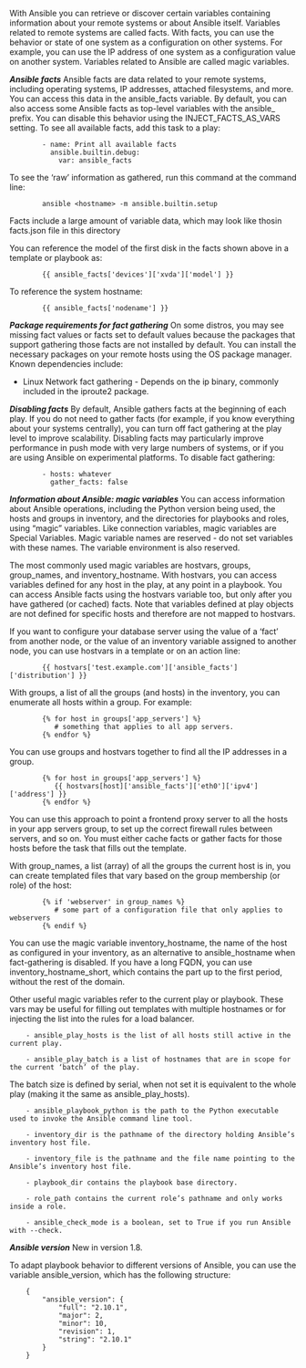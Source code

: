 <!--Discovering variables: facts and magic variables-->
With Ansible you can retrieve or discover certain variables containing information about your remote systems or about Ansible itself. 
Variables related to remote systems are called facts. With facts, you can use the behavior or state of one system as a configuration on other systems. 
For example, you can use the IP address of one system as a configuration value on another system. Variables related to Ansible are called magic variables.

***Ansible facts***
Ansible facts are data related to your remote systems, including operating systems, IP addresses, attached filesystems, and more. 
You can access this data in the ansible_facts variable. By default, you can also access some Ansible facts as top-level variables with the ansible_ prefix. 
You can disable this behavior using the INJECT_FACTS_AS_VARS setting. To see all available facts, add this task to a play:

            - name: Print all available facts
              ansible.builtin.debug:
                var: ansible_facts

To see the ‘raw’ information as gathered, run this command at the command line:

            ansible <hostname> -m ansible.builtin.setup
            
Facts include a large amount of variable data, which may look like thosin facts.json file in this directory   

You can reference the model of the first disk in the facts shown above in a template or playbook as:

            {{ ansible_facts['devices']['xvda']['model'] }}

To reference the system hostname:

            {{ ansible_facts['nodename'] }}
            
***Package requirements for fact gathering***
On some distros, you may see missing fact values or facts set to default values because the packages that support gathering those facts are not installed by default. 
You can install the necessary packages on your remote hosts using the OS package manager. Known dependencies include:

- Linux Network fact gathering - Depends on the ip binary, commonly included in the iproute2 package.

***Disabling facts***
By default, Ansible gathers facts at the beginning of each play. If you do not need to gather facts (for example, if you know everything about your systems centrally), 
you can turn off fact gathering at the play level to improve scalability. Disabling facts may particularly improve performance in push mode with very large numbers of systems, 
or if you are using Ansible on experimental platforms. To disable fact gathering:

            - hosts: whatever
              gather_facts: false          
              
***Information about Ansible: magic variables***
You can access information about Ansible operations, including the Python version being used, the hosts and groups in inventory, 
and the directories for playbooks and roles, using “magic” variables. Like connection variables, magic variables are Special Variables. 
Magic variable names are reserved - do not set variables with these names. The variable environment is also reserved.

The most commonly used magic variables are hostvars, groups, group_names, and inventory_hostname. 
With hostvars, you can access variables defined for any host in the play, at any point in a playbook. 
You can access Ansible facts using the hostvars variable too, but only after you have gathered (or cached) facts. 
Note that variables defined at play objects are not defined for specific hosts and therefore are not mapped to hostvars.

If you want to configure your database server using the value of a ‘fact’ from another node, or the value of an inventory variable assigned to another node, 
you can use hostvars in a template or on an action line:

            {{ hostvars['test.example.com']['ansible_facts']['distribution'] }}

With groups, a list of all the groups (and hosts) in the inventory, you can enumerate all hosts within a group. For example:

            {% for host in groups['app_servers'] %}
               # something that applies to all app servers.
            {% endfor %}

You can use groups and hostvars together to find all the IP addresses in a group.

            {% for host in groups['app_servers'] %}
               {{ hostvars[host]['ansible_facts']['eth0']['ipv4']['address'] }}
            {% endfor %}

You can use this approach to point a frontend proxy server to all the hosts in your app servers group, to set up the correct firewall rules between servers, and so on. 
You must either cache facts or gather facts for those hosts before the task that fills out the template.

With group_names, a list (array) of all the groups the current host is in, you can create templated files that vary based on the group membership (or role) of the host:

            {% if 'webserver' in group_names %}
               # some part of a configuration file that only applies to webservers
            {% endif %}

You can use the magic variable inventory_hostname, the name of the host as configured in your inventory, as an alternative to ansible_hostname when fact-gathering is disabled. 
If you have a long FQDN, you can use inventory_hostname_short, which contains the part up to the first period, without the rest of the domain.

Other useful magic variables refer to the current play or playbook. These vars may be useful for filling out templates with multiple hostnames or for injecting the list into the rules for a load balancer.

        - ansible_play_hosts is the list of all hosts still active in the current play.
        
        - ansible_play_batch is a list of hostnames that are in scope for the current ‘batch’ of the play.

The batch size is defined by serial, when not set it is equivalent to the whole play (making it the same as ansible_play_hosts).

        - ansible_playbook_python is the path to the Python executable used to invoke the Ansible command line tool.
        
        - inventory_dir is the pathname of the directory holding Ansible’s inventory host file.
        
        - inventory_file is the pathname and the file name pointing to the Ansible’s inventory host file.
        
        - playbook_dir contains the playbook base directory.
        
        - role_path contains the current role’s pathname and only works inside a role.
        
        - ansible_check_mode is a boolean, set to True if you run Ansible with --check.

***Ansible version***
New in version 1.8.

To adapt playbook behavior to different versions of Ansible, you can use the variable ansible_version, which has the following structure:

        {
            "ansible_version": {
                "full": "2.10.1",
                "major": 2,
                "minor": 10,
                "revision": 1,
                "string": "2.10.1"
            }
        }              